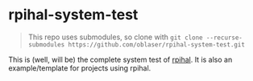 # rpihal-system-test

> This repo uses submodules, so clone with `git clone --recurse-submodules https://github.com/oblaser/rpihal-system-test.git`

This is (well, will be) the complete system test of [rpihal](https://github.com/oblaser/rpihal).
It is also an example/template for projects using rpihal.
